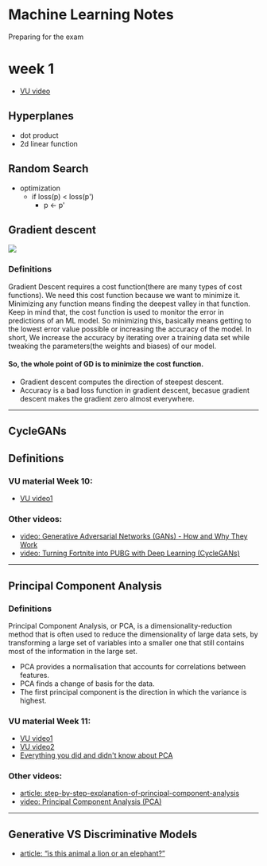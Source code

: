 # Machine Learning Notes
Preparing for the exam
# week 1
- [VU video](https://youtu.be/3K4pNmQbGx8?t=2550)
## Hyperplanes
- dot product 
- 2d linear function
## Random Search
- optimization
  - if loss(p) < loss(p')
    - p <- p'
## Gradient descent
![](https://cdn-images-1.medium.com/max/1600/1*f9a162GhpMbiTVTAua_lLQ.png)
### Definitions
Gradient Descent requires a cost function(there are many types of cost functions). We need this cost function because we want to minimize it. Minimizing any function means finding the deepest valley in that function. Keep in mind that, the cost function is used to monitor the error in predictions of an ML model. So minimizing this, basically means getting to the lowest error value possible or increasing the accuracy of the model. In short, We increase the accuracy by iterating over a training data set while tweaking the parameters(the weights and biases) of our model.
#### So, the whole point of GD is to minimize the cost function.
- Gradient descent computes the direction of steepest descent.
- Accuracy is a bad loss function in gradient descent, becasue gradient descent makes the gradient zero almost everywhere.


***

## CycleGANs
## Definitions
### VU material Week 10: 
- [VU video1](https://www.youtube.com/watch?v=6N4zIx0ATME&feature=youtu.be)

### Other videos:
- [video: Generative Adversarial Networks (GANs) - How and Why They Work](https://youtu.be/ZRgwcMqxhPw)
- [video: Turning Fortnite into PUBG with Deep Learning (CycleGANs)](https://youtu.be/xkLtgwWxrec)

***

## Principal Component Analysis
### Definitions
Principal Component Analysis, or PCA, is a dimensionality-reduction method that is often used to reduce the dimensionality of large data sets, by transforming a large set of variables into a smaller one that still contains most of the information in the large set.
- PCA provides a normalisation that accounts for correlations between
features.
- PCA finds a change of basis for the data.
- The first principal component is the direction in which the variance is
highest.
### VU material Week 11: 
- [VU video1](https://youtu.be/L2mJ4o7F434) 
- [VU video2](https://www.youtube.com/watch?v=H4c4qpHdGq8&feature=youtu.be)
- [Everything you did and didn't know about PCA](http://alexhwilliams.info/itsneuronalblog/2016/03/27/pca/)

### Other videos:
- [article: step-by-step-explanation-of-principal-component-analysis](https://towardsdatascience.com/a-step-by-step-explanation-of-principal-component-analysis-b836fb9c97e2)
- [video: Principal Component Analysis (PCA)](https://www.youtube.com/watch?v=g-Hb26agBFg)

***

## Generative VS Discriminative Models
- [article: “is this animal a lion or an elephant?”](https://medium.com/@mlengineer/generative-and-discriminative-models-af5637a66a3)
